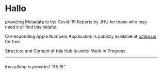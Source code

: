 # Hallo

providing Metadata to the Covid-19 Reports by JHU for those who may need it or find this helpful.

Corresponding Apple Numbers App.lication is publicly available at [octup.us](https://www.patreon.com/posts/corona-dashboard-34517101) for free.

Structure and Content of this Hub is under Work in Progress

---
###### Everything is provided "AS IS"
